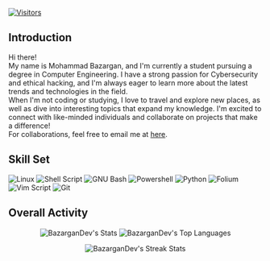 [![Visitors](https://api.visitorbadge.io/api/visitors?path=https%3A%2F%2Fgithub%2FBazarganDev&countColor=%23ff8a65&style=flat)](https://visitorbadge.io/status?path=https%3A%2F%2Fgithub%2FBazarganDev)
## Introduction
Hi there!<br>My name is Mohammad Bazargan, and I'm currently a student pursuing a degree in Computer Engineering. I have a strong passion for Cybersecurity and ethical hacking, and I'm always eager to learn more about the latest trends and technologies in the field.<br>
When I'm not coding or studying, I love to travel and explore new places, as well as dive into interesting topics that expand my knowledge. I'm excited to connect with like-minded individuals and collaborate on projects that make a difference!<br>
For collaborations, feel free to email me at <a href="mailto:mohammadbazargan060918@duck.com">here</a>.

## Skill Set
![Linux](https://img.shields.io/badge/Linux-FCC624?style=for-the-badge&logo=linux&logoColor=black)
![Shell Script](https://img.shields.io/badge/Shell_Script-121011?style=for-the-badge&logo=gnu-bash&logoColor=white)
![GNU Bash](https://img.shields.io/badge/GNU%20Bash-4EAA25?style=for-the-badge&logo=GNU%20Bash&logoColor=white)
![Powershell](https://img.shields.io/badge/powershell-5391FE?style=for-the-badge&logo=powershell&logoColor=white)
![Python](https://img.shields.io/badge/Python-3776AB?style=for-the-badge&logo=python&logoColor=yellow)
![Folium](https://img.shields.io/badge/Folium-77B829?style=for-the-badge&logo=folium&logoColor=354A21)
![Vim Script](https://img.shields.io/badge/VIM-019733?&style=for-the-badge&logo=vim&logoColor=white)
![Git](https://img.shields.io/badge/GIT-F05032?style=for-the-badge&logo=git&logoColor=white)

<!-- ![Perl](https://img.shields.io/badge/Perl-39457E?style=for-the-badge&logo=perl&logoColor=white) -->
<!-- ![Lua](https://img.shields.io/badge/Lua-2C2D72?style=for-the-badge&logo=lua&logoColor=white) -->
<!-- ![C](https://img.shields.io/badge/C-A8B9CC?style=for-the-badge&logo=c&logoColor=white) -->
<!-- ![CPlusPlus](https://img.shields.io/badge/C%2B%2B-00599C?style=for-the-badge&logo=c%2B%2B&logoColor=white) -->
<!-- ![Go](https://img.shields.io/badge/Go-00ADD8?style=for-the-badge&logo=go&logoColor=white) -->

<!-- ![Flask](https://img.shields.io/badge/Flask-000000?style=for-the-badge&logo=flask&logoColor=white) -->
<!-- ![FastAPI](https://img.shields.io/badge/fastapi-109989?style=for-the-badge&logo=FASTAPI&logoColor=white) -->
<!-- ![Django](https://img.shields.io/badge/Django-092E20?style=for-the-badge&logo=django&logoColor=green) -->
<!-- ![Django REST](https://img.shields.io/badge/django%20rest-ff1709?style=for-the-badge&logo=django&logoColor=white) -->

<!-- ![PyTorch](https://img.shields.io/badge/PyTorch-EE4C2C?style=for-the-badge&logo=pytorch&logoColor=white) -->
<!-- ![TensorFlow](https://img.shields.io/badge/TensorFlow-FF6F00?style=for-the-badge&logo=tensorflow&logoColor=white) -->
<!-- ![Keras](https://img.shields.io/badge/Keras-FF0000?style=for-the-badge&logo=keras&logoColor=white) -->
<!-- ![Scikit Learn](https://img.shields.io/badge/scikit_learn-F7931E?style=for-the-badge&logo=scikit-learn&logoColor=white) -->
<!-- ![Pandas](https://img.shields.io/badge/Pandas-2C2D72?style=for-the-badge&logo=pandas&logoColor=white) -->
<!-- ![NumPy](https://img.shields.io/badge/Numpy-777BB4?style=for-the-badge&logo=numpy&logoColor=white) -->
<!-- ![Selenium](https://img.shields.io/badge/Selenium-43B02A?style=for-the-badge&logo=Selenium&logoColor=white) -->

<!-- ![Amazon AWS](https://img.shields.io/badge/Amazon_AWS-FF9900?style=for-the-badge&logo=amazonaws&logoColor=white) -->
<!-- ![Cloudflare](https://img.shields.io/badge/Cloudflare-F38020?style=for-the-badge&logo=Cloudflare&logoColor=white) -->
<!-- ![PythonAnywhere](https://img.shields.io/badge/PythonAnywhere-1D9FD7?style=for-the-badge&logoSize=auto&logo=pythonanywhere&logoColor=white) -->

<!-- ![Metasploit](https://img.shields.io/badge/metasploit-2596CD?style=for-the-badge&logo=metasploit&logoColor=white) -->
<!-- ![Kubernetes](https://img.shields.io/badge/Kubernetes-3069DE?style=for-the-badge&logo=kubernetes&logoColor=white) -->

<!-- ![SQLAlchemy](https://img.shields.io/badge/SQLAlchemy-?style=for-the-badge&logo=sqlalchemy&logoColor=black#D71F00) -->
<!-- ![MongoDB](https://img.shields.io/badge/MongoDB-4EA94B?style=for-the-badge&logo=mongodb&logoColor=white) -->
<!-- ![MySQL](https://img.shields.io/badge/MySQL-005C84?style=for-the-badge&logo=mysql&logoColor=white) -->
<!-- ![SQLite](https://img.shields.io/badge/Sqlite-003B57?style=for-the-badge&logo=sqlite&logoColor=white) -->
<!-- ![PostgreSQL](https://img.shields.io/badge/PostgreSQL-316192?style=for-the-badge&logo=postgresql&logoColor=white) -->
<!-- ![Microsoft SQL Server](https://img.shields.io/badge/Microsoft%20SQL%20Server-CC2927?style=for-the-badge&logo=microsoft%20sql%20server&logoColor=white) -->
<!-- ![Oracle](https://img.shields.io/badge/Oracle-F80000?style=for-the-badge&logo=oracle&logoColor=black) -->

<!-- ![Github Actions](https://img.shields.io/badge/Github%20Actions-282a2e?style=for-the-badge&logo=githubactions&logoColor=367cfe) -->
<!-- ![Docker](https://img.shields.io/badge/Docker-2CA5E0?style=for-the-badge&logo=docker&logoColor=white) -->
<!-- ![Conda](https://img.shields.io/badge/conda-342B029.svg?&style=for-the-badge&logo=anaconda&logoColor=white) -->
<!-- ![Jupyter](https://img.shields.io/badge/Jupyter-F37626.svg?&style=for-the-badge&logo=Jupyter&logoColor=white) -->

## Overall Activity
<p align="center">
	<img align="center" alt="BazarganDev's Stats" src="https://github-readme-stats.vercel.app/api?username=BazarganDev&theme=gotham&show_icons=true&hide_border=true&count_private=true" />
	<img align="center" alt="BazarganDev's Top Languages" src="https://github-readme-stats.vercel.app/api/top-langs/?username=BazarganDev&theme=gotham&show_icons=true&hide_border=true&layout=donut" />
</p>
<p align="center">
	<img align="center" alt="BazarganDev's Streak Stats" src="https://github-readme-streak-stats.herokuapp.com/?user=BazarganDev&theme=gotham&hide_border=true" />
</p>
